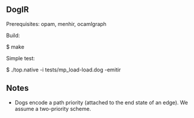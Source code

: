 DogIR
-----

Prerequisites: opam, menhir, ocamlgraph

Build:

$ make

Simple test:

$ ./top.native -i tests/mp_load-load.dog -emitir

Notes
-----

* Dogs encode a path priority (attached to the end state of an edge). We assume
  a two-priority scheme.
